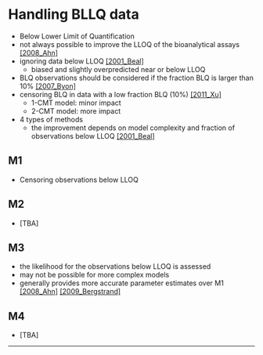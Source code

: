 # Handling BLLQ data

* Below Lower Limit of Quantification
* not always possible to improve the LLOQ of the bioanalytical assays [[2008_Ahn]](https://doi.org/10.1007/s10928-008-9094-4)
* ignoring data below LLOQ [[2001_Beal]](https://doi.org/10.1023/a:1012299115260)
  * biased and slightly overpredicted near or below LLOQ  
* BLQ observations should be considered if the fraction BLQ is larger than 10% [[2007_Byon]](https://doi.org/10.1007/s10928-007-9078-9)
* censoring BLQ in data with a low fraction BLQ (10%) [[2011_Xu]](https://doi.org/10.1007/s10928-011-9201-9)
  * 1-CMT model: minor impact
  * 2-CMT model: more impact
* 4 types of methods
  * the improvement depends on model complexity and fraction of observations below LLOQ [[2001_Beal]](https://doi.org/10.1023/a:1012299115260)

## M1
* Censoring observations below LLOQ

## M2
* [TBA]

## M3
* the likelihood for the observations below LLOQ is assessed
* may not be possible for more complex models
* generally provides more accurate parameter estimates over M1 [[2008_Ahn]](https://doi.org/10.1007/s10928-008-9094-4) [[2009_Bergstrand]](https://doi.org/10.1208/s12248-009-9112-5)

## M4
* [TBA]

---
